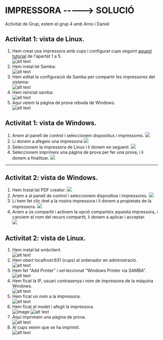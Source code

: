 # IMPRESSORA -----> SOLUCIÓ
Activitat de Grup, estem el grup 4 amb Arno i Daniel
## Activitat 1: vista de Linux.
1. Hem creat una impressora amb cups i configurat cups seguint [aquest tutorial](https://github.com/XaSaFa/MP04/blob/main/uf3/compartir_impresora_linux.md) de l'apartat 1 a 5. <br>
![alt text](image.png)
2. Hem instal·lat Samba: <br>
![alt text](image-1.png)
3. Hem editat la configuració de Samba per compartir les impressores del sistema: <br>
![alt text](image-2.png)
4. Hem reinciat samba: <br>
![alt text](image-3.png)
5. Aqui veiem la pàgina de prova rebuda de Windows. <br>
![alt text](image-4.png)

## Activitat 1: vista de Windows.
1. Anem al panell de control i seleccionem dispositius i impressores.
![](panelcontrolç.JPG)
2. Li donem a afegeix una impressora
![](Captura12.JPG)
3. Seleccionem la impressora de Linux i li donem en seguent.
![](Captura7.JPG)
4. Seleccionem imprimeix una pàgina de prova per fer una prova, i li donem a finalitzar.
![](Captura8.JPG)

---------------

## Activitat 2: vista de Windows. 
1. Hem Instal·lat PDF creator:
![](Captura.JPG)
2. Anem a al panell de control i seleccionem dispositius i impressores.
![](panelcontrolç.JPG)
3. Li hem fet clic dret a la nostra impressora i li donem a propietats de la impressora.
![](Captura3.JPG)
4. Anem a ús compartit i activem la opció comparteix aquesta impressora, i canviem el nom del recurs compartit, li donem a aplicar i acceptar. <br>
![](Captura4.JPG)

## Activitat 2: vista de Linux.
1. Hem instal·lat smbclient. <br>
![alt text](image-6.png)
2. Hem obert localhost:631 (cups) al ordenador en administració. <br>
![alt text](image-5.png)
3. Hem fet "Add Printer" i sel·leccionat "Windows Printer via SAMBA". <br>
![alt text](image-7.png)
4. Hem ficat la IP, usuari contrasenya i nom de impressora de la màquina Windows. <br>
![alt text](image-8.png)
5. Hem ficat un nom a la impressora. <br>
![alt text](image-9.png)
6. Hem ficat el model i afegit la impressora. <br>
![image](https://github.com/user-attachments/assets/1da82291-bd14-47f5-80ef-e0a1dbb5c16b)
![alt text](image-11.png)
7. Aquí imprimem una pàgina de prova. <br>
![alt text](image-15.png)
8. Al cups veiem que se ha imprimit. <br>
![alt text](image-10.png)
